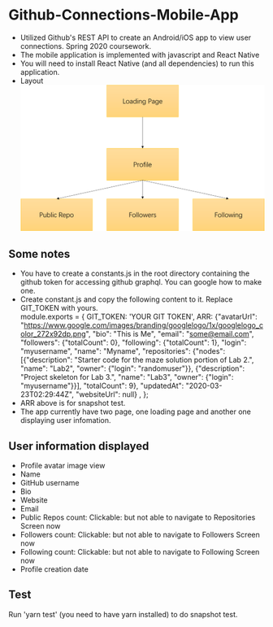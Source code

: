 # Github-Connections-Mobile-App
- Utilized Github's REST API to create an Android/iOS app to view user connections. Spring 2020 coursework.
- The mobile application is implemented with javascript and React Native
- You will need to install React Native (and all dependencies)  to run this application.
- Layout
![Layout](Layout%20Design.png)

## Some notes
- You have to create a constants.js in the root directory containing the github token for accessing github graphql. You can google how to make one.
- Create constant.js and copy the following content to it. Replace GIT_TOKEN with yours.  
module.exports = {
  GIT_TOKEN: 'YOUR GIT TOKEN',
  ARR: {"avatarUrl": "https://www.google.com/images/branding/googlelogo/1x/googlelogo_color_272x92dp.png", "bio": "This is Me", "email": "some@email.com", "followers": {"totalCount": 0}, "following": {"totalCount": 1}, "login": "myusername", "name": "Myname", "repositories": {"nodes": [{"description": "Starter code for the maze solution portion of Lab 2.", "name": "Lab2", "owner": {"login": "randomuser"}}, {"description": "Project skeleton for Lab 3.", "name": "Lab3", "owner": {"login": "myusername"}}], "totalCount": 9}, "updatedAt": "2020-03-23T02:29:44Z", "websiteUrl": null}
,
};
- ARR above is for snapshot test.
- The app currently have two page, one loading page and another one displaying user infomation.

## User information displayed
- Profile avatar image view
- Name
- GitHub username
- Bio
- Website
- Email
- Public Repos count: Clickable: but not able to navigate to Repositories Screen now
- Followers count: Clickable: but not able to navigate to Followers Screen now
- Following count: Clickable: but not able to navigate to Following Screen now
- Profile creation date

## Test
Run 'yarn test' (you need to have yarn installed) to do snapshot test.
